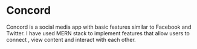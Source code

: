 # Concord
Concord is a social media app with basic features similar to Facebook and Twitter. I have used MERN stack to implement features that allow users to connect , view content and interact with each other. 
